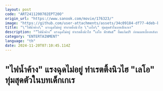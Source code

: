 ```yaml
---
layout: post
code: "ART2411200702EPT20O"
origin_url: "https://www.sanook.com/movie/176323/"
image: "https://github.com/user-attachments/assets/34c09184-df77-4deb-b4e1-18456ae45e04"
title: "\"ไฟน้ำค้าง\" แรงฉุดไม่อยู่ ทำเรตติ้งนิวไฮ \"เลโอ\" ทุ่มสุดตัวในบทเด็กเกเร"
description: "“ไฟน้ำค้าง” แรงฉุดไม่อยู่ ทำเรตติ้งนิวไฮ “เลโอ พีรพันธ์” ยิ้มแก้มปริ ก่อนเผยเบื้องหลังการรับบท “พีท” เด็กเอาแต่ใจไม่ง่ายเลย"
category: "ENTERTAINMENT"
language: "th"
date: 2024-11-20T07:10:45.114Z
---
```


# "ไฟน้ำค้าง" แรงฉุดไม่อยู่ ทำเรตติ้งนิวไฮ "เลโอ" ทุ่มสุดตัวในบทเด็กเกเร